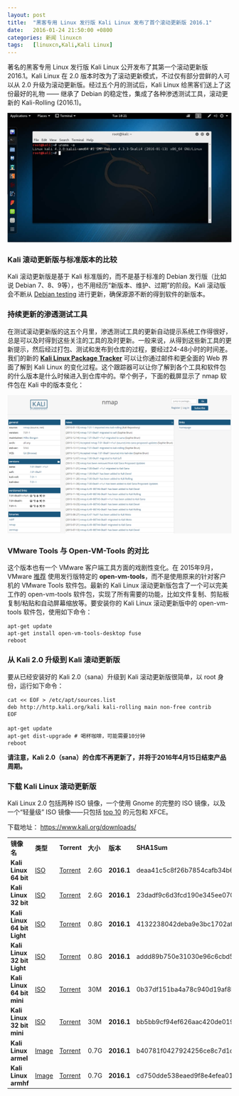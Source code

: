 ```yaml
---
layout: post
title:	"黑客专用 Linux 发行版 Kali Linux 发布了首个滚动更新版 2016.1"
date:	2016-01-24 21:50:00 +0800 
categories:	新闻 linuxcn 
tags:	[linuxcn,Kali,Kali Linux]
---
```



著名的黑客专用 Linux 发行版 Kali Linux 公开发布了其第一个滚动更新版 2016.1。Kali Linux 在 2.0 版本时改为了滚动更新模式，不过仅有部分尝鲜的人可以从 2.0 升级为滚动更新版。经过五个月的测试后，Kali Linux 给黑客们送上了这份最好的礼物 —— 继承了 Debian 的稳定性，集成了各种渗透测试工具，滚动更新的 Kali-Rolling (2016.1)。


![](/Asserts/Images/album/201601/24/215337it61rforns1lxjr6.jpg)


### Kali 滚动更新版与标准版本的比较


Kali 滚动更新版是基于 Kali 标准版的，而不是基于标准的 Debian 发行版（比如说 Debian 7、8、9等），也不用经历“新版本、维护、过期”的阶段。Kali 滚动版会不断从 [Debian testing](https://www.debian.org/devel/testing) 进行更新，确保源源不断的得到软件的新版本。


### 持续更新的渗透测试工具


在测试滚动更新版的这五个月里，渗透测试工具的更新自动提示系统工作得很好，总是可以及时得到这些关注的工具的及时更新。一般来说，从得到这些新工具的更新提示，然后经过打包、测试和发布到仓库的过程，要经过24-48小时的时间差。我们的新的 **[Kali Linux Package Tracker](http://pkg.kali.org/)** 可以让你通过邮件和更全面的 Web 界面了解到 Kali Linux 的变化过程。这个跟踪器可以让你了解到各个工具和软件包的什么版本是什么时候进入到仓库中的。举个例子，下面的截屏显示了 nmap 软件包在 Kali 中的版本变化： 


![pkg-kali](/Asserts/Images/album/201601/24/215124amrckxm205t3ootk.png)


### VMware Tools 与 Open-VM-Tools 的对比


这个版本也有一个 VMware 客户端工具方面的戏剧性变化。在 2015年9月， VMware [推荐](http://kb.vmware.com/kb/2073803) 使用发行版特定的 **open-vm-tools**，而不是使用原来的针对客户机的 VMware Tools 软件包。最新的 Kali Linux 滚动更新版包含了一个可以完美工作的 open-vm-tools 软件包，实现了所有需要的功能，比如文件复制、剪贴板复制/粘贴和自动屏幕缩放等。要安装你的 Kali Linux 滚动更新版中的 open-vm-tools 软件包，使用如下命令：



```
apt-get update
apt-get install open-vm-tools-desktop fuse
reboot
```

### 从 Kali 2.0 升级到 Kali 滚动更新版


要从已经安装好的 Kali 2.0（sana）升级到 Kali 滚动更新版很简单，以 root 身份，运行如下命令：



```
cat << EOF > /etc/apt/sources.list
deb http://http.kali.org/kali kali-rolling main non-free contrib
EOF

apt-get update
apt-get dist-upgrade # 喝杯咖啡，可能需要10分钟
reboot
```

**请注意，Kali 2.0（sana）的仓库不再更新了，并将于2016年4月15日结束产品周期。**


### 下载 Kali Linux 滚动更新版


Kali Linux 2.0 包括两种 ISO 镜像，一个使用 Gnome 的完整的 ISO 镜像，以及一个“轻量级” ISO 镜像——只包括 [top 10](http://tools.kali.org/kali-metapackages) 的元包和 XFCE。


下载地址： <https://www.kali.org/downloads/> 




|  |  |  |  |  |  |
| --- | --- | --- | --- | --- | --- |
| **镜像名** | **类型** | **Torrent** | **大小** | **版本** | **SHA1Sum** |
| **Kali Linux 64 bit** | [ISO](http://cdimage.kali.org/kali-2016.1/kali-linux-2016.1-amd64.iso "Download Kali Linux 64 bit ISO") | [Torrent](http://images.kali.org/kali-linux-2016.1-amd64.torrent) | 2.6G | **2016.1** | deaa41c5c8f26b7854cafb34b6f1b567871c4875 |
| **Kali Linux 32 bit** | [ISO](http://cdimage.kali.org/kali-2016.1/kali-linux-2016.1-i386.iso "Download Kali Linux") | [Torrent](http://images.kali.org/kali-linux-2016.1-i386.torrent) | 2.6G | **2016.1** | 23dadf9c6d3fcd190e345ee070aa57155e93b745 |
| **Kali Linux 64 bit Light** | [ISO](http://cdimage.kali.org/kali-2016.1/kali-linux-light-2016.1-amd64.iso "Download Kali Linux 64 bit ISO") | [Torrent](http://images.kali.org/kali-linux-light-2016.1-amd64.torrent) | 0.8G | **2016.1** | 4132238042deba9e3bc1702afbdb1b4672b64bcb |
| **Kali Linux 32 bit Light** | [ISO](http://cdimage.kali.org/kali-2016.1/kali-linux-light-2016.1-i386.iso "Download Kali Linux") | [Torrent](http://images.kali.org/kali-linux-light-2016.1-i386.torrent) | 0.8G | **2016.1** | addd89b750e31030e96c6cbd5a3da4f0f17287a8 |
| **Kali Linux 64 bit mini** | [ISO](http://cdimage.kali.org/kali-2016.1/kali-linux-mini-2016.1-amd64.iso "Download Kali Linux 64 bit mini ISO") | [Torrent](http://images.kali.org/kali-linux-mini-2016.1-amd64.torrent) | 30M | **2016.1** | 0b37df151ba4a78c940d19af8beafd380326f196 |
| **Kali Linux 32 bit mini** | [ISO](http://cdimage.kali.org/kali-2016.1/kali-linux-mini-2016.1-i386.iso "Download Kali Linux 32 bit mini ISO") | [Torrent](http://images.kali.org/kali-linux-mini-2016.1-i386.torrent) | 30M | **2016.1** | bb5bb9cf94ef626aac420de019669862861c013d |
| **Kali Linux armel** | [Image](http://cdimage.kali.org/kali-2016.1/kali-linux-light-2016.1-armel.img.xz "Download Kali Linux") | [Torrent](http://images.kali.org/kali-linux-light-2016.1-armel.torrent) | 0.7G | **2016.1** | b40781f0427924256ce8c7d1c3cbbb5cc824b5fa |
| **Kali Linux armhf** | [Image](http://cdimage.kali.org/kali-2016.1/kali-linux-light-2016.1-armhf.img.xz "Download Kali Linux") | [Torrent](http://images.kali.org/kali-linux-light-2016.1-armhf.torrent) | 0.7G | **2016.1** | cd750dde538eaed9f8e4efea011a9b9dc1e75143 |
